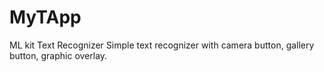 # MyTApp
ML kit Text Recognizer
Simple text recognizer with camera button, gallery button, graphic overlay.
